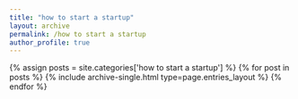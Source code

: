 ```yaml
---
title: "how to start a startup"
layout: archive
permalink: /how to start a startup
author_profile: true
---
```



{% assign posts = site.categories['how to start a startup'] %}
{% for post in posts %} {% include archive-single.html type=page.entries_layout %} {% endfor %}
